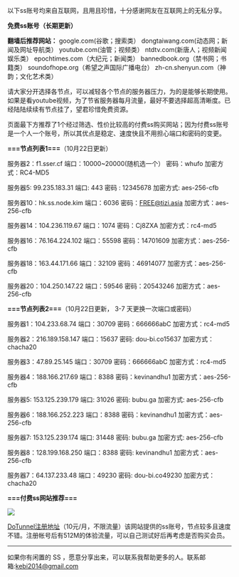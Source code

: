 以下ss账号均来自互联网，且用且珍惜，十分感谢网友在互联网上的无私分享。

**免费ss账号（长期更新）**

**翻墙后推荐网站：** google.com(谷歌；搜索类） dongtaiwang.com(动态网；新闻及网址导航类）  youtube.com(油管；视频类）  ntdtv.com(新唐人；视频新闻娱乐类）    epochtimes.com（大纪元；新闻类）   bannedbook.org（禁书网；书籍类）   soundofhope.org（希望之声国际广播电台）
    zh-cn.shenyun.com（神韵；文化艺术类）

请大家分开选择各节点，可以减轻各个节点的服务器压力，为的是能够长期使用。如果是看youtube视频，为了节省服务器每月流量，最好不要选择超高清晰度。已经陆陆续续有节点挂了，望君珍惜免费资源。

页面最下方推荐了1个经过筛选、性价比较高的付费ss购买网站；因为付费ss账号是一个人一个账号，所以其优点是稳定、速度快且不用担心端口和密码的变更。

**===节点列表1===**（10月22日更新）

服务器2：f1.sser.cf
端口：10000~20000(随机选一个）
密码：whufo
加密方式：RC4-MD5

服务器5: 99.235.183.31
端口:  443
密码 : 12345678
加密方式: aes-256-cfb

服务器10：hk.ss.node.kim
端口：6036
密码：FREE@tizi.asia
加密方式：aes-256-cfb


服务器14：104.236.119.67
端口：1074
密码：Cj8ZXA
加密方式：rc4-md5


服务器16：76.164.224.102
端口：55598
密码：14701609
加密方式：aes-256-cfb


服务器18：163.44.171.66
端口：32109
密码：46914077
加密方式：aes-256-cfb

服务器20：104.250.147.22
端口：59546
密码：20543246
加密方式：aes-256-cfb


**===节点列表2===**（10月22日更新， 3-7 天更换一次端口或密码）

服务器1：104.233.68.74  端口：30709  密码：666666abC   加密方式：rc4-md5

服务器2：216.189.158.147 端口：15637  密码: dou-bi.co15637  加密方式：chacha20

服务器3：47.89.25.145  端口：30709  密码：666666abC   加密方式：rc4-md5

服务器4：188.166.217.69  端口：8388  密码：kevinandhu1   加密方式：aes-256-cfb

服务器5: 153.125.239.179 端口: 31026  密码: bubu.ga   加密方式: aes-256-cfb

服务器6：188.166.252.223 端口：8388  密码：kevinandhu1   加密方式：aes-256-cfb

服务器7: 153.125.239.174 端口: 31448 密码: bubu.ga    加密方式: aes-256-cfb

服务器8：128.199.168.250 端口：8388  密码: kevinandhu1  加密方式：aes-256-cfb


服务器7：64.137.233.48 端口：49230  密码: dou-bi.co49230 加密方式：chacha20

**===付费ss网站推荐===**

![](https://raw.githubusercontent.com/Alvin9999/pac2/master/dotunel.png)


 [DoTunnel注册地址](https://www.dotunnel001.com/auth/register?ref_by=13855)（10元/月，不限流量）该网站提供的ss账号，节点较多且速度不错。注册帐号后有512M的体验流量，可以自己测试好后再考虑是否购买会员。




***


如果你有闲置的 SS ，愿意分享出来，可以联系我帮助更多的人。联系邮箱:kebi2014@gmail.com




